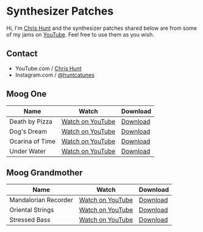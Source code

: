 # Synthesizer Patches

Hi, I'm [Chris Hunt](https://www.youtube.com/c/ChrisHuntTunes) and the
synthesizer patches shared below are from some of my jams on
[YouTube](https://www.youtube.com/c/ChrisHuntTunes). Feel free to use them as
you wish.

## Contact

- YouTube.com / [Chris Hunt](https://www.youtube.com/c/ChrisHuntTunes)
- Instagram.com / [@huntcatunes](https://instagram.com/huntcatunes)

## Moog One

| Name            | Watch                                                          | Download                                                                                                |
| ---             | ---                                                            | ---                                                                                                     |
| Death by Pizza  | [Watch on YouTube](https://youtu.be/dW3gNqny-oM)               | [Download](https://raw.githubusercontent.com/chrishunt/patches/master/moog-one/DEATH%20BY%20PIZZA.m1p)  |
| Dog's Dream     | [Watch on YouTube](https://youtu.be/YdygBJe8Mq8)               | [Download](https://raw.githubusercontent.com/chrishunt/patches/master/moog-one/DOGS%20DREAM.m1p)        |
| Ocarina of Time | [Watch on YouTube](https://youtu.be/Q9k3vyJmHGk)               | [Download](https://raw.githubusercontent.com/chrishunt/patches/master/moog-one/OCARINA%20OF%20TIME.m1p) |
| Under Water     | [Watch on YouTube](https://youtu.be/fyY4eO2Dbes)               | [Download](https://raw.githubusercontent.com/chrishunt/patches/master/moog-one/UNDER%20WATER.m1p)       |

## Moog Grandmother

| Name                 | Watch                                            | Download                                                                                                           |
| ---                  | ---                                              | ---                                                                                                                |
| Mandalorian Recorder | [Watch on YouTube](https://youtu.be/6egHCW57OdA) | [Download](https://raw.githubusercontent.com/chrishunt/patches/master/moog-grandmother/Mandalorian%20Recorder.png) |
| Oriental Strings     | [Watch on YouTube](https://youtu.be/MZF7iQ-x4jU) | [Download](https://raw.githubusercontent.com/chrishunt/patches/master/moog-grandmother/Oriental%20Strings.png)     |
| Stressed Bass        | [Watch on YouTube](https://youtu.be/CWRDGpsxkaY) | [Download](https://raw.githubusercontent.com/chrishunt/patches/master/moog-grandmother/Stressed%20Bass.png)        |

